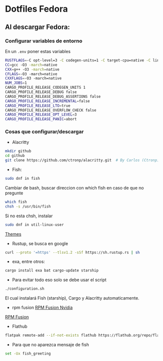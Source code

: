 # Dotfiles Fedora

## Al descargar Fedora:

### Configurar variables de entorno

En un ```.env``` poner estas variables

```bash
RUSTFLAGS=-C opt-level=3 -C codegen-units=1 -C target-cpu=native -C linker=clang -C embed-bitcode=yes
CC=gcc -O3 -march=native
CXX=g++ -O3 -march=native
CFLAGS=-O3 -march=native
CXXFLAGS=-O3 -march=native
NUM_JOBS=1
CARGO_PROFILE_RELEASE_CODEGEN_UNITS 1
CARGO_PROFILE_RELEASE_DEBUG false
CARGO_PROFILE_RELEASE_DEBUG_ASSERTIONS false
CARGO_PROFILE_RELEASE_INCREMENTAL=false
CARGO_PROFILE_RELEASE_LTO=true
CARGO_PROFILE_RELEASE_OVERFLOW_CHECK false
CARGO_PROFILE_RELEASE_OPT_LEVEL=3
CARGO_PROFILE_RELEASE_PANIC=abort
```

### Cosas que configurar/descargar

- Alacritty
```bash
mkdir github
cd github
git clone https://github.com/ctronp/alacritty.git  # By Carlos (Ctronp) (tiene install.sh ya hecho para mas comodidad al actualizar)
```

- Fish:
```bash
sudo dnf in fish
```
Cambiar de bash, buscar direccion con which fish en caso de que no pregunte
```bash
which fish
chsh -s /usr/bin/fish
```
Si no esta chsh, instalar
```bash
sudo dnf in util-linux-user
```
[Themes](https://github.com/oh-my-fish/oh-my-fish/blob/master/docs/Themes.md)
- Rustup, se busca en google
```bash
curl --proto '=https' --tlsv1.2 -sSf https://sh.rustup.rs | sh
```
- exa, entre otros: 
```bash
cargo install exa bat cargo-update starship
```
- Para evitar todo eso solo se debe usar el script 
```bash
./configuration.sh
```
El cual instalará Fish (starship), Cargo y Alacritty automaticamente.

- rpm fusion
[RPM Fusion Nvidia](https://rpmfusion.org/Howto/NVIDIA)

[RPM Fusion](https://rpmfusion.org/Configuration)

- Flathub
```bash
flatpak remote-add --if-not-exists flathub https://flathub.org/repo/flathub.flatpakrepo
```

- Para que no aparezca mensaje de fish
```bash
set -Ux fish_greeting
```
